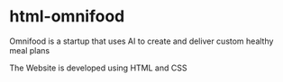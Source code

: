 # html-omnifood

Omnifood is a startup that uses AI to create and deliver custom healthy meal plans

The Website is developed using HTML and CSS
